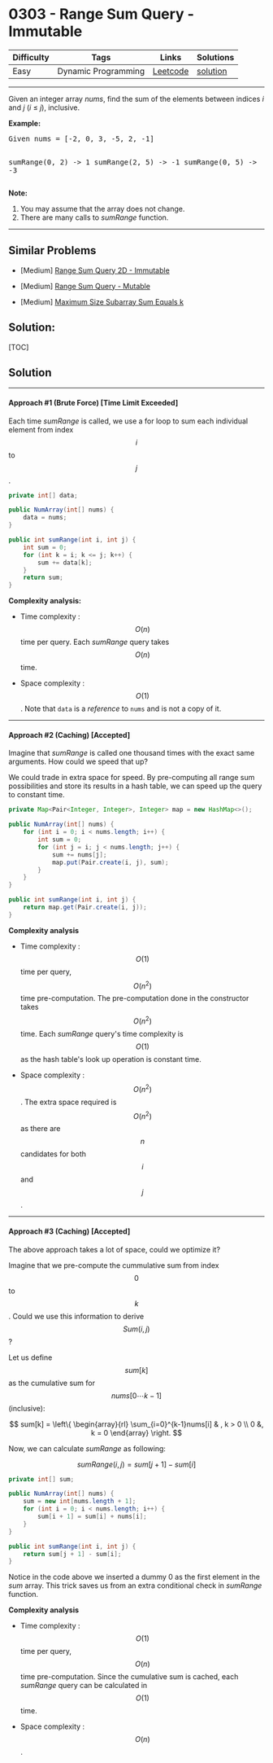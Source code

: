 # 0303 - Range Sum Query - Immutable

Difficulty  | Tags | Links | Solutions
----------- | ---- | ----- | -----
Easy | Dynamic Programming | [Leetcode](https://leetcode.com/problems/range-sum-query-immutable) | [solution](https://leetcode.com/problems/range-sum-query-immutable/solution/)


-----------

<p>Given an integer array <i>nums</i>, find the sum of the elements between indices <i>i</i> and <i>j</i> (<i>i</i> &le; <i>j</i>), inclusive.</p>

<p><b>Example:</b><br>
<pre>
Given nums = [-2, 0, 3, -5, 2, -1]

sumRange(0, 2) -> 1
sumRange(2, 5) -> -1
sumRange(0, 5) -> -3
</pre>
</p>

<p><b>Note:</b><br>
<ol>
<li>You may assume that the array does not change.</li>
<li>There are many calls to <i>sumRange</i> function.</li>
</ol>
</p>

-----------


## Similar Problems

- [Medium] [Range Sum Query 2D - Immutable](range-sum-query-2d-immutable)

- [Medium] [Range Sum Query - Mutable](range-sum-query-mutable)

- [Medium] [Maximum Size Subarray Sum Equals k](maximum-size-subarray-sum-equals-k)




## Solution:

[TOC]

## Solution
---
#### Approach #1 (Brute Force) [Time Limit Exceeded]

Each time *sumRange* is called, we use a for loop to sum each individual element from index $$i$$ to $$j$$.

```java
private int[] data;

public NumArray(int[] nums) {
    data = nums;
}

public int sumRange(int i, int j) {
    int sum = 0;
    for (int k = i; k <= j; k++) {
        sum += data[k];
    }
    return sum;
}
```

**Complexity analysis:**

* Time complexity : $$O(n)$$ time per query.
Each *sumRange* query takes $$O(n)$$ time.

* Space complexity : $$O(1)$$. Note that `data` is a *reference* to `nums` and is not a copy of it.

---
#### Approach #2 (Caching) [Accepted]

Imagine that *sumRange* is called one thousand times with the exact same arguments. How could we speed that up?

We could trade in extra space for speed. By pre-computing all range sum possibilities and store its results in a hash table, we can speed up the query to constant time.

```java
private Map<Pair<Integer, Integer>, Integer> map = new HashMap<>();

public NumArray(int[] nums) {
    for (int i = 0; i < nums.length; i++) {
        int sum = 0;
        for (int j = i; j < nums.length; j++) {
            sum += nums[j];
            map.put(Pair.create(i, j), sum);
        }
    }
}

public int sumRange(int i, int j) {
    return map.get(Pair.create(i, j));
}
```

**Complexity analysis**

* Time complexity : $$O(1)$$ time per query, $$O(n^2)$$ time pre-computation.
The pre-computation done in the constructor takes $$O(n^2)$$ time. Each *sumRange* query's time complexity is $$O(1)$$ as the hash table's look up operation is constant time.

* Space complexity : $$O(n^2)$$.
The extra space required is $$O(n^2)$$ as there are $$n$$ candidates for both $$i$$ and $$j$$.

---
#### Approach #3 (Caching) [Accepted]

The above approach takes a lot of space, could we optimize it?

Imagine that we pre-compute the cummulative sum from index $$0$$ to $$k$$. Could we use this information to derive $$Sum(i, j)$$?

Let us define $$sum[k]$$ as the cumulative sum for $$nums[0 \cdots k-1]$$ (inclusive):

$$
sum[k] = \left\{ \begin{array}{rl} \sum_{i=0}^{k-1}nums[i] & , k > 0 \\ 0 &, k = 0 \end{array} \right.
$$

Now, we can calculate *sumRange* as following:

$$
sumRange(i, j) = sum[j + 1] - sum[i]
$$

```java
private int[] sum;

public NumArray(int[] nums) {
    sum = new int[nums.length + 1];
    for (int i = 0; i < nums.length; i++) {
        sum[i + 1] = sum[i] + nums[i];
    }
}

public int sumRange(int i, int j) {
    return sum[j + 1] - sum[i];
}
```

Notice in the code above we inserted a dummy 0 as the first element in the *sum* array. This trick saves us from an extra conditional check in *sumRange* function.

**Complexity analysis**

* Time complexity : $$O(1)$$ time per query, $$O(n)$$ time pre-computation.
Since the cumulative sum is cached, each *sumRange* query can be calculated in $$O(1)$$ time.

* Space complexity : $$O(n)$$.
